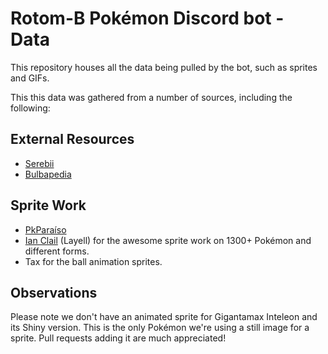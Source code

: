 # Rotom-B Pokémon Discord bot - Data

This repository houses all the data being pulled by the bot, such as sprites and GIFs.

This this data was gathered from a number of sources, including the following:
## External Resources
- [Serebii](https://serebii.net/)
- [Bulbapedia](https://bulbapedia.bulbagarden.net/) 

## Sprite Work
- [PkParaíso](https://pkparaiso.com/) 
- [Ian Clail](https://www.smogon.com/forums/threads/sun-moon-sprite-project.3577711/) (Layell) for the awesome sprite work on 1300+ Pokémon and different forms. 
- Tax for the ball animation sprites.

## Observations
Please note we don't have an animated sprite for Gigantamax Inteleon and its Shiny version. This is the only Pokémon we're using a still image for a sprite. Pull requests adding it are much appreciated!
